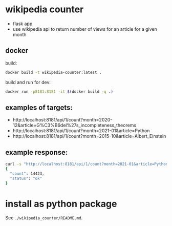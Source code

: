 # wikipedia counter

* flask app
* use wikipedia api to return number of views for an article for a given month


## docker

build:

```bash
docker build -t wikipedia-counter:latest .
```

build and run for dev:

```bash
docker run -p8181:8181 -it $(docker build -q .)
```


## examples of targets:

- http://localhost:8181/api/1/count?month=2020-12&article=G%C3%B6del%27s_incompleteness_theorems
- http://localhost:8181/api/1/count?month=2021-01&article=Python 
- http://localhost:8181/api/1/count?month=2015-10&article=Albert_Einstein

## example response:

```bash
curl -s "http://localhost:8181/api/1/count?month=2021-01&article=Python" | jq .
{
  "count": 14423,
  "status": "ok"
}
```


# install as python package

See `./wikipedia_counter/README.md`.

